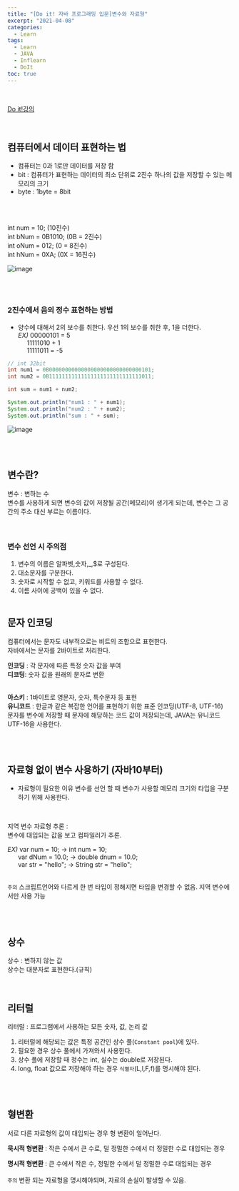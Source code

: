 ```yaml
---
title: "[Do it! 자바 프로그래밍 입문]변수와 자료형"
excerpt: "2021-04-08"
categories: 
  - Learn
tags: 
  - Learn
  - JAVA
  - Inflearn
  - DoIt
toc: true
---
```


<br>

[Do it!강의](https://www.inflearn.com/course/%EC%9E%90%EB%B0%94-%ED%94%84%EB%A1%9C%EA%B7%B8%EB%9E%98%EB%B0%8D-%EC%9E%85%EB%AC%B8/dashboard)

<br>

## 컴퓨터에서 데이터 표현하는 법

- 컴퓨터는 0과 1로만 데이터를 저장 함
- bit : 컴퓨터가 표현하는 데이터의 최소 단위로 2진수 하나의 값을 저장할 수 있는 메모리의 크기
- byte : 1byte = 8bit

<br><br>

int num = 10; (10진수)<br>
int bNum = 0B1010; (0B = 2진수)<br>
int oNum = 012; (0 = 8진수)<br>
int hNum = 0XA; (0X = 16진수)<br>

![image](https://user-images.githubusercontent.com/73421820/114037130-a802e380-98bb-11eb-9c7d-b7173050864f.png) <br>


<br><br>

### 2진수에서 음의 정수 표현하는 방법

- 양수에 대해서 2의 보수를 취한다.
우선 1의 보수를 취한 후, 1을 더한다.<br>
*EX)* 00000101  = 5<br>
&nbsp;&nbsp;&nbsp;&nbsp;&nbsp;11111010 + 1<br>
&nbsp;&nbsp;&nbsp;&nbsp;&nbsp;11111011  = -5<br>

```java
// int 32bit
int num1 = 0B00000000000000000000000000000101;
int num2 = 0B11111111111111111111111111111011;

int sum = num1 + num2;

System.out.println("num1 : " + num1);
System.out.println("num2 : " + num2);
System.out.println("sum : " + sum);
```

![image](https://user-images.githubusercontent.com/73421820/114040130-4a23cb00-98be-11eb-9248-e527dd230e57.png)<br>

<br><br>

## 변수란?

변수 : 변하는 수 <br>
변수를 사용하게 되면 변수의 값이 저장될 공간(메모리)이 생기게 되는데,
변수는 그 공간의 주소 대신 부르는 이름이다. <br>
<br><br>


### 변수 선언 시 주의점
1. 변수의 이름은 알파벳,숫자,_,$로 구성된다.
2. 대소문자를 구분한다.
3. 숫자로 시작할 수 없고, 키워드를 사용할 수 없다.
4. 이름 사이에 공백이 있을 수 없다.
<br><br>




## 문자 인코딩
컴퓨터에서는 문자도 내부적으로는 비트의 조합으로 표현한다.<br>
자바에서는 문자를 2바이트로 처리한다.<br>

**인코딩** : 각 문자에 따른 특정 숫자 값을 부여<br>
**디코딩**: 숫자 값을 원래의 문자로 변환 <br>
<br>

**아스키** : 1바이트로 영문자, 숫자, 특수문자 등 표현<br>
**유니코드** : 한글과 같은 복잡한 언어를 표현하기 위한 표준 인코딩(UTF-8, UTF-16)<br>
문자를 변수에 저장할 때 문자에 해당하는 코드 값이 저장되는데, JAVA는 유니코드 UTF-16을 사용한다.<br>

<br><br>

## 자료형 없이 변수 사용하기 (자바10부터)

- 자료형이 필요한 이유
변수를 선언 할 때 변수가 사용할 메모리 크기와 타입을 구분하기 위해 사용한다.
<br>

지역 변수 자료형 추론 : <br>
변수에 대입되는 값을 보고 컴파일러가 추론.

*EX)* var num = 10;  ->  int num = 10; <br>
&nbsp;&nbsp;&nbsp;&nbsp;&nbsp; var dNum = 10.0;  ->  double dnum = 10.0;  <br>
&nbsp;&nbsp;&nbsp;&nbsp;&nbsp; var str = "hello";  ->  String str = "hello";  <br>
<br>

`주의` 스크립트언어와 다르게 한 번 타입이 정해지면 타입을 변경할 수 없음. 지역 변수에서만 사용 가능

<br><br>


## 상수

상수 : 변하지 않는 값 <br>
상수는 대문자로 표현한다.(규칙)<br>

<br>

## 리터럴

리터럴 : 프로그램에서 사용하는 모든 숫자, 값, 논리 값<br>
1. 리터럴에 해당되는 값은 특정 공간인 상수 풀(`Constant pool`)에 있다. <br>
2. 필요한 경우 상수 풀에서 가져와서 사용한다. <br>
3. 상수 풀에 저장할 때 정수는 int, 실수는 double로 저장된다.<br>
4. long, float 값으로 저장해야 하는 경우 `식별자`(L,l,F,f)를 명시해야 된다.

<br><br>


## 형변환

서로 다른 자료형의 값이 대입되는 경우 형 변환이 일어난다.<br>

**묵시적 형변환** : 작은 수에서 큰 수로, 덜 정밀한 수에서 더 정밀한 수로 대입되는 경우 <br>

**명시적 형변환** : 큰 수에서 작은 수, 정밀한 수에서 덜 정밀한 수로 대입되는 경우<br><br>
`주의` 변환 되는 자료형을 명시해야되며, 자료의 손실이 발생할 수 있음.

<br><br>







 

